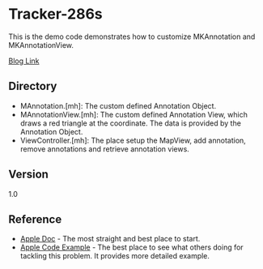 Tracker-286s
============

This is the demo code demonstrates how to customize MKAnnotation and MKAnnotationView. 

[Blog Link]

Directory
----------

* MAnnotation.[mh]: The custom defined Annotation Object.
* MAnnotationView.[mh]: The custom defined Annotation View, which draws a red triangle at the coordinate. The data is provided by the Annotation Object.
* ViewController.[mh]: The place setup the MapView, add annotation, remove annotations and retrieve annotation views.

Version
-------

1.0

Reference
---------

* [Apple Doc] - The most straight and best place to start.
* [Apple Code Example] - The best place to see what others doing for tackling this problem. It provides more detailed example.


[Blog Link]:http://blog.antonio081014.com/post/82025013840/how-to-customize-map-annotation-and-map-annotation-view
[Apple Doc]:https://developer.apple.com/library/ios/documentation/UserExperience/Conceptual/LocationAwarenessPG/Introduction/Introduction.html
[Apple Code Example]:https://developer.apple.com/library/ios/samplecode/MapCallouts/Introduction/Intro.html
